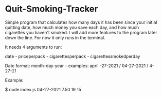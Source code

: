 # Quit-Smoking-Tracker
Simple program that calculates how many days it has been since your initial quitting date, how much money you save each day, and how much cigarettes you haven't smoked. I will add more features to the program later down the line.
For now it only runs in the terminal.

It needs 4 arguments to run:

date - priceperpack - cigarettesperpack - cigarettessmokedperday


Date format: month-day-year - examples: april -27-2021 / 04-27-2021 / 4-27-21


Example:


$ node index.js 04-27-2021 7.50 19 15
